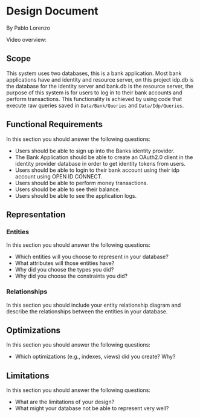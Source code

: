 # Design Document

By Pablo Lorenzo

Video overview: <URL HERE>

## Scope

This system uses two databases, this is a bank application. Most bank applications have and identity and resource server, on this project idp.db is the database
for the identity server and bank.db is the resource server, the purpose of this system is for users to log in to their bank accounts and perform transactions.
This functionality is achieved by using code that execute raw queries saved in `Data/Bank/Queries` and `Data/Idp/Queries`.

## Functional Requirements

In this section you should answer the following questions:

* Users should be able to sign up into the Banks identity provider.
* The Bank Application should be able to create an OAuth2.0 client in the identity provider database in order to get identity tokens from users.
* Users should be able to login to their bank account using their idp account using OPEN ID CONNECT.
* Users should be able to perform money transactions.
* Users should be able to see their balance.
* Users should be able to see the application logs.

## Representation

### Entities

In this section you should answer the following questions:

* Which entities will you choose to represent in your database?
* What attributes will those entities have?
* Why did you choose the types you did?
* Why did you choose the constraints you did?

### Relationships

In this section you should include your entity relationship diagram and describe the relationships between the entities in your database.

## Optimizations

In this section you should answer the following questions:

* Which optimizations (e.g., indexes, views) did you create? Why?

## Limitations

In this section you should answer the following questions:

* What are the limitations of your design?
* What might your database not be able to represent very well?
